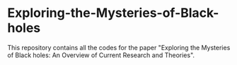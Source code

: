 # Exploring-the-Mysteries-of-Black-holes
This repository contains all the codes for the paper "Exploring the Mysteries of Black holes: An Overview of Current Research and Theories". 
